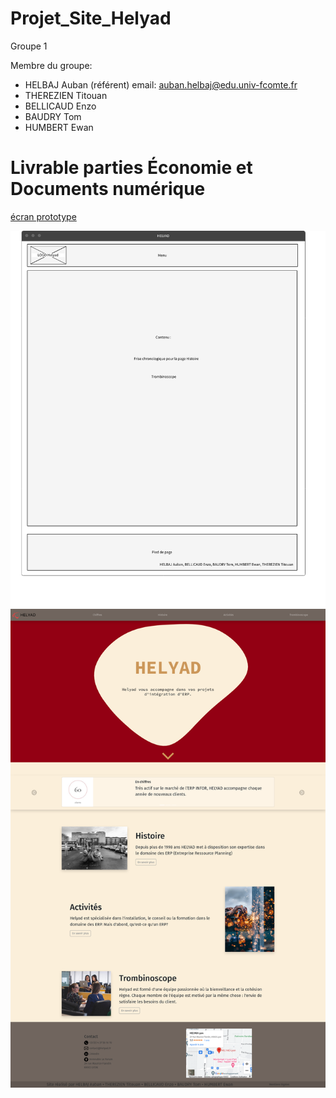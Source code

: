 # Projet_Site_Helyad




Groupe 1

Membre du groupe:
  - HELBAJ Auban (référent)   email: auban.helbaj@edu.univ-fcomte.fr
  - THEREZIEN Titouan 
  - BELLICAUD Enzo 
  - BAUDRY Tom 
  - HUMBERT Ewan
# Livrable parties Économie et Documents numérique

[écran prototype](doc/groupe1_HELBAJ_THEREZIEN_BELLICAUD_BAUDRY_HUMBERT.pdf)

![écran de zoning](doc/zoning-pagesinfos-github.png)
![écran prototype](doc/proto.png)
